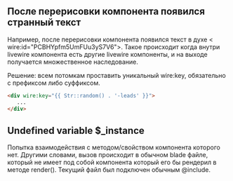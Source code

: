 ## После перерисовки компонента появился странный текст

Например, после перерисовки компонента появился текст в духе < wire:id="PCBHYpfm5UmFUu3yS7V6">. Такое происходит когда внутри livewire компонента есть другие livewire компоненты, и на выходе получается множественное наследование.

Решение: всем потомкам проставить уникальный wire:key, обязательно с префиксом либо суффиксом.
```html
<div wire:key="{{ Str::random() . '-leads' }}">
   ...
</div>
```
## Undefined variable $_instance

Попытка взаимодействия с методом/свойством компонента которого нет. Другими словами, вызов происходит в обычном blade файле, который не имеет под собой компонента который его бы рендерил в методе render(). Текущий файл был подключен обычным @include.
